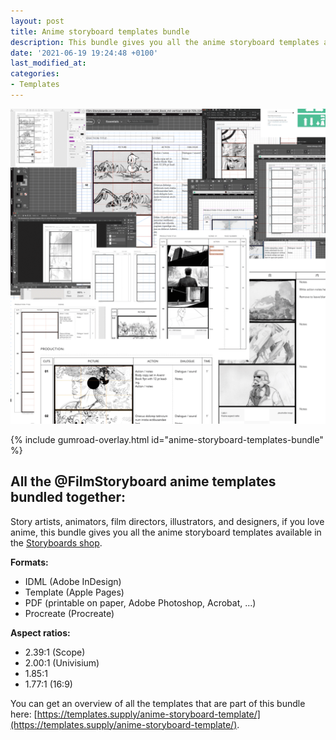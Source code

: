 ```yaml
---
layout: post
title: Anime storyboard templates bundle
description: This bundle gives you all the anime storyboard templates available in the Storyboards shop.
date: '2021-06-19 19:24:48 +0100'
last_modified_at:
categories:
- Templates
---
```

<a href="https://gum.co/anime-storyboard-templates-bundle" class="no-underline pv2 grow db"><img class="w-100" src="/images/anime-storyboard-templates-overview_01.png"></a>

{% include gumroad-overlay.html id="anime-storyboard-templates-bundle" %}

## All the @FilmStoryboard anime templates bundled together:
Story artists, animators, film directors, illustrators, and designers, if you love anime, this bundle gives you all the anime storyboard templates available in the [Storyboards shop](https://storyboards.Gumroad.com/).

**Formats:**

- IDML (Adobe InDesign)
- Template (Apple Pages)
- PDF (printable on paper, Adobe Photoshop, Acrobat, ...)
- Procreate (Procreate)

**Aspect ratios:**

- 2.39:1 (Scope)
- 2.00:1 (Univisium)
- 1.85:1
- 1.77:1 (16:9)

You can get an overview of all the templates that are part of this bundle here: [https://templates.supply/anime-storyboard-template/](https://templates.supply/anime-storyboard-template/).
